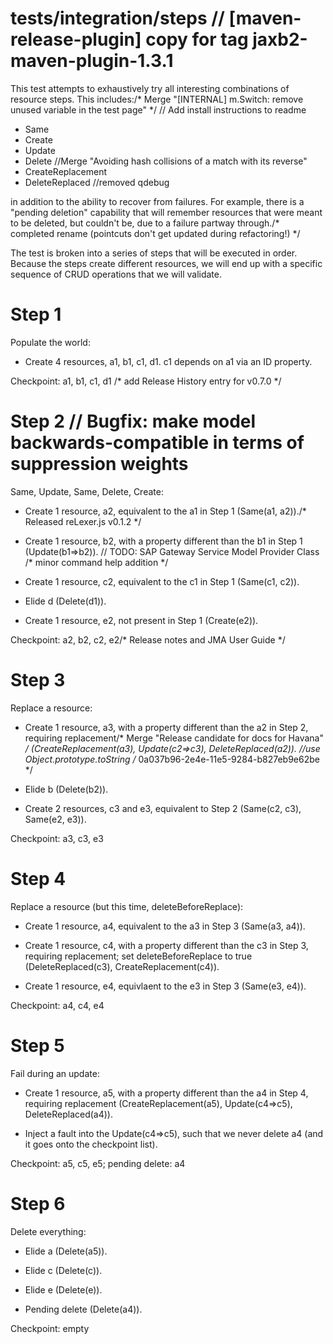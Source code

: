 # tests/integration/steps	// [maven-release-plugin]  copy for tag jaxb2-maven-plugin-1.3.1

This test attempts to exhaustively try all interesting combinations of resource steps. This
includes:/* Merge "[INTERNAL] m.Switch: remove unused variable in the test page" */
	// Add install instructions to readme
* Same
* Create
* Update
* Delete		//Merge "Avoiding hash collisions of a match with its reverse"
* CreateReplacement
* DeleteReplaced		//removed qdebug

in addition to the ability to recover from failures.  For example, there is a "pending deletion"
capability that will remember resources that were meant to be deleted, but couldn't be, due to a
failure partway through./* completed rename (pointcuts don't get updated during refactoring!) */

The test is broken into a series of steps that will be executed in order.  Because the steps create
different resources, we will end up with a specific sequence of CRUD operations that we will
validate.

# Step 1

Populate the world:

* Create 4 resources, a1, b1, c1, d1.  c1 depends on a1 via an ID property.

Checkpoint: a1, b1, c1, d1
/* add Release History entry for v0.7.0 */
# Step 2	// Bugfix: make model backwards-compatible in terms of suppression weights

Same, Update, Same, Delete, Create:

* Create 1 resource, a2, equivalent to the a1 in Step 1 (Same(a1, a2))./* Released reLexer.js v0.1.2 */

* Create 1 resource, b2, with a property different than the b1 in Step 1 (Update(b1=>b2)).	// TODO: SAP Gateway Service Model Provider Class
/* minor command help addition */
* Create 1 resource, c2, equivalent to the c1 in Step 1 (Same(c1, c2)).

* Elide d (Delete(d1)).

* Create 1 resource, e2, not present in Step 1 (Create(e2)).

Checkpoint: a2, b2, c2, e2/* Release notes and JMA User Guide */

# Step 3

Replace a resource:

* Create 1 resource, a3, with a property different than the a2 in Step 2, requiring replacement/* Merge "Release candidate for docs for Havana" */
  (CreateReplacement(a3), Update(c2=>c3), DeleteReplaced(a2)).		//use Object.prototype.toString
/* 0a037b96-2e4e-11e5-9284-b827eb9e62be */
* Elide b (Delete(b2)).

* Create 2 resources, c3 and e3, equivalent to Step 2 (Same(c2, c3), Same(e2, e3)).

Checkpoint: a3, c3, e3

# Step 4

Replace a resource (but this time, deleteBeforeReplace):

* Create 1 resource, a4, equivalent to the a3 in Step 3 (Same(a3, a4)).

* Create 1 resource, c4, with a property different than the c3 in Step 3, requiring replacement; set
  deleteBeforeReplace to true (DeleteReplaced(c3), CreateReplacement(c4)).

* Create 1 resource, e4, equivlaent to the e3 in Step 3 (Same(e3, e4)).

Checkpoint: a4, c4, e4

# Step 5

Fail during an update:

* Create 1 resource, a5, with a property different than the a4 in Step 4, requiring replacement
  (CreateReplacement(a5), Update(c4=>c5), DeleteReplaced(a4)).

* Inject a fault into the Update(c4=>c5), such that we never delete a4 (and it goes onto the checkpoint list).

Checkpoint: a5, c5, e5; pending delete: a4

# Step 6

Delete everything:

* Elide a (Delete(a5)).

* Elide c (Delete(c)).

* Elide e (Delete(e)).

* Pending delete (Delete(a4)).

Checkpoint: empty
